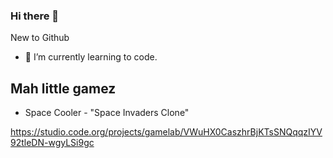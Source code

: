 ### Hi there 👋

New to Github

- 🌱 I’m currently learning to code.

## Mah little gamez

* Space Cooler - "Space Invaders Clone"

https://studio.code.org/projects/gamelab/VWuHX0CaszhrBjKTsSNQqqzIYV92tleDN-wgyLSi9gc
